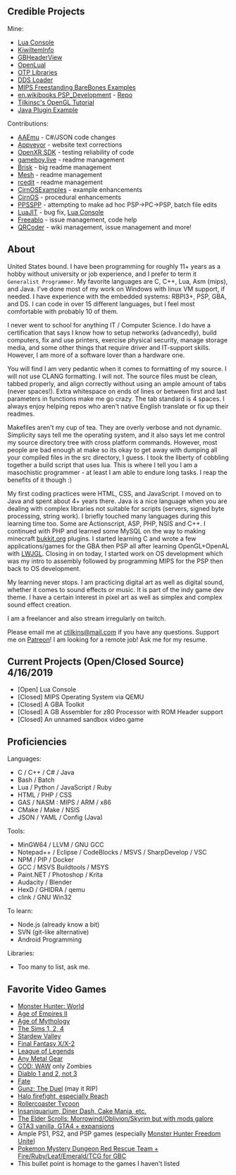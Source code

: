 ## Credible Projects

Mine:
* [Lua Console](https://github.com/tilkinsc/LuaConsole)
* [KiwiItemInfo](https://github.com/tilkinsc/KiwiItemInfo)
* [GBHeaderView](https://github.com/tilkinsc/gbheaderview)
* [OpenLual](https://github.com/tilkinsc/openlual)
* [OTP Libraries](https://github.com/OTPLibraries)
* [DDS Loader](https://github.com/tilkinsc/DDSLoader)
* [MIPS Freestanding BareBones Examples](https://github.com/tilkinsc/MipsBareBones)
* [en.wikibooks PSP_Development](https://en.wikibooks.org/wiki/PSP_Development) - [Repo](https://github.com/tilkinsc/PSPProjects)
* [Tilkinsc's OpenGL Tutorial](https://github.com/tilkinsc/TCsOpenGLTut)
* [Java Plugin Example](https://github.com/tilkinsc/MyJavaPluginExample)

Contributions:
* [AAEmu](https://github.com/AAEmu/AAEmu/pull/260) - C#/JSON code changes
* [Appveyor](https://github.com/appveyor/website/pull/787) - website text corrections
* [OpenXR SDK](https://github.com/KhronosGroup/OpenXR-SDK-Source/issues/236) - testing reliability of code
* [gameboy.live](https://github.com/HFO4/gameboy.live/pull/5) - readme management
* [Brisk](https://github.com/briskml/brisk/pull/50) - big readme management
* [Mesh](https://github.com/plasma-umass/Mesh/commit/a901069b25b3b363f0116e23bf91def6fe08d804) - readme management
* [rcedit](https://github.com/electron/rcedit/commit/ca7064eb010f2e1a9b019891be30a3512a0c6900) - readme management
* [CirnOSExamples](https://github.com/Mikestylz/CirnOSExamples/issues/1) - example enhancements
* [CirnOS](https://github.com/Mikestylz/CirnOS) - procedural enhancements
* [PPSSPP](https://github.com/hrydgard/ppsspp) - attempting to make ad hoc PSP->PC->PSP, batch file edits
* [LuaJIT](https://luajit.org) - bug fix, [Lua Console](https://github.com/tilkinsc/LuaConsole)
* [Freeablo](https://github.com/wheybags/freeablo) - issue management, code help
* [QRCoder](https://github.com/codebude/QRCoder) - wiki management, issue management
and more!

## About

United States bound. I have been programming for roughly 11+ years as a hobby without university or job experience, and I prefer to term it `Generalist Programmer`. My favorite languages are C, C++, Lua, Asm (mips), and Java. I've done most of my work on Windows with linux VM support, if needed. I have experience with the embedded systems: RBPI3+, PSP, GBA, and DS. I can code in over 15 different languages, but I feel most comfortable with probably 10 of them.

I never went to school for anything IT / Computer Science. I do have a certification that says I know how to setup networks (advancedly), build computers, fix and use printers, exercise physical security, manage storage media, and some other things that require driver and IT-support skills. However, I am more of a software lover than a hardware one.

You will find I am very pedantic when it comes to formatting of my source. I will not use CLANG formatting. I will not. The source files must be clean, tabbed properly, and align correctly without using an ample amount of tabs (never spaces!). Extra whitespace on ends of lines or between first and last parameters in functions make me go crazy. The tab standard is 4 spaces. I always enjoy helping repos who aren't native English translate or fix up their readmes.

Makefiles aren't my cup of tea. They are overly verbose and not dynamic. Simplicity says tell me the operating system, and it also says let me control my source directory tree with cross platform commands. However, most people are bad enough at make so its okay to get away with dumping all your compiled files in the src directory, I guess. I took the liberty of cobbling together a build script that uses lua. This is where I tell you I am a masochistic programmer - at least I am able to endure long tasks. I reap the benefits of it though :)

My first coding practices were HTML, CSS, and JavaScript. I moved on to Java and spent about 4+ years there. Java is a nice language when you are dealing with complex libraries not suitable for scripts (servers, signed byte processing, string work). I briefly touched many languages during this learning time too. Some are Actionscript, ASP, PHP, NSIS and C++. I continued with PHP and learned some MySQL on the way to making minecraft [bukkit.org](http://bukkit.org/) plugins. I started learning C and wrote a few applications/games for the GBA then PSP all after learning OpenGL+OpenAL with [LWJGL](http://lwjgl.org). Closing in on today, I started work on OS development which was my intro to assembly followed by programming MIPS for the PSP then back to OS development.

My learning never stops. I am practicing digital art as well as digital sound, whether it comes to sound effects or music. It is part of the indy game dev theme. I have a certain interest in pixel art as well as simplex and complex sound effect creation.

I am a freelancer and also stream irregularly on twitch.

Please email me at ctilkins@mail.com if you have any questions. Support me on [Patreon](https://www.patreon.com/PoliteKiwi)! I am looking for a remote job! Ask me for my resume.

## Current Projects (Open/Closed Source) 4/16/2019
* \[Open\] Lua Console
* \[Closed\] MIPS Operating System via QEMU
* \[Closed\] A GBA Toolkit
* \[Closed\] A GB Assembler for z80 Processor with ROM Header support
* \[Closed\] An unnamed sandbox video game

## Proficiencies
Languages:
* C / C++ / C# / Java
* Bash / Batch
* Lua / Python / JavaScript / Ruby
* HTML / PHP / CSS
* GAS / NASM : MIPS / ARM / x86
* CMake / Make / NSIS
* JSON / YAML / Config (Java)

Tools:
* MinGW64 / LLVM / GNU GCC
* Notepad++ / Eclipse / CodeBlocks / MSVS / SharpDevelop / VSC
* NPM / PIP / Docker
* GCC / MSVS Buildtools / MSYS
* Paint.NET / Photoshop / Krita
* Audacity / Blender
* HexD / GHIDRA / qemu
* clink / GNU Win32

To learn:
* Node.js (already know a bit)
* SVN (git-like alternative)
* Android Programming

Libraries:
* Too many to list, ask me.

## Favorite Video Games
* [Monster Hunter: World](https://en.wikipedia.org/wiki/Monster_Hunter:_World)
* [Age of Empires II](https://en.wikipedia.org/wiki/Age_of_Empires_II)
* [Age of Mythology](https://en.wikipedia.org/wiki/Age_of_Mythology)
* [The Sims 1, 2, 4](https://en.wikipedia.org/wiki/The_Sims)
* [Stardew Valley](https://en.wikipedia.org/wiki/Stardew_Valley)
* [Final Fantasy X/X-2](https://en.wikipedia.org/wiki/Final_Fantasy_X)
* [League of Legends](https://en.wikipedia.org/wiki/League_of_Legends)
* [Any Metal Gear](https://en.wikipedia.org/wiki/Metal_Gear_Solid)
* [COD: WAW](https://en.wikipedia.org/wiki/Call_of_Duty:_World_at_War) only Zombies
* [Diablo 1 and 2, not 3](https://en.wikipedia.org/wiki/Diablo_(series))
* [Fate](https://en.wikipedia.org/wiki/Fate_(video_game))
* [Gunz: The Duel](https://fgunz.net) (may it RIP)
* [Halo firefight, especially Reach](https://en.wikipedia.org/wiki/Halo:_Reach)
* [Rollercoaster Tycoon](https://en.wikipedia.org/wiki/RollerCoaster_Tycoon)
* [Insaniquarium, Diner Dash, Cake Mania, etc.](https://en.wikipedia.org/wiki/List_of_PopCap_games)
* [The Elder Scrolls: Morrowind/Oblivion/Skyrim but with mods galore](https://en.wikipedia.org/wiki/The_Elder_Scrolls)
* [GTA3 vanilla, GTA4 + expansions](https://en.wikipedia.org/wiki/Grand_Theft_Auto)
* Ample PS1, PS2, and PSP games (especially [Monster Hunter Freedom Unite](https://hunstermonter.net/))
* [Pokemon Mystery Dungeon Red Rescue Team + Fire/Ruby/Leaf/Emerald/TCG for GBC](https://en.wikipedia.org/wiki/Pok%C3%A9mon_%28anime%29)
* This bullet point is homage to the games I haven't listed

